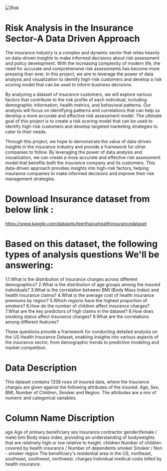

![Risk](https://github.com/user-attachments/assets/bd67a605-ba4b-4644-bc0a-3ebd7588dfcd)

# Risk Analysis in the Insurance Sector-A Data Driven Approach

The insurance industry is a complex and dynamic sector that relies heavily on data-driven insights to make informed decisions about risk assessment and policy development. With the increasing complexity of modern life, the need for accurate and comprehensive risk assessments has become more pressing than ever. In this project, we aim to leverage the power of data analysis and visualization to identify high-risk customers and develop a risk scoring model that can be used to inform business decisions.

By analyzing a dataset of insurance customers, we will explore various factors that contribute to the risk profile of each individual, including demographic information, health metrics, and behavioral patterns. Our analysis will focus on identifying patterns and correlations that can help us develop a more accurate and effective risk assessment model. The ultimate goal of this project is to create a risk scoring model that can be used to identify high-risk customers and develop targeted marketing strategies to cater to their needs.

Through this project, we hope to demonstrate the value of data-driven insights in the insurance industry and provide a framework for other companies to follow. By leveraging the power of data analysis and visualization, we can create a more accurate and effective risk assessment model that benefits both the insurance company and its customers.
This data-driven approach provides insights into high-risk factors, helping insurance companies to make informed decisions and improve their risk management strategies. ​

# Download Insurance dataset from below link :
https://www.kaggle.com/datasets/teertha/ushealthinsurancedataset

# Based on this dataset, the following types of analysis questions We'll be answering:

1.1.What is the distribution of insurance charges across different demographics?
2.What is the distribution of age groups among the insured individuals?
3.What is the correlation between BMI (Body Mass Index) and health insurance claims?
4.What is the average cost of health insurance premiums by region?
5.Which regions have the highest proportion of smokers?
6.How do the number of children affect insurance charges?
7.What are the key predictors of high claims in the dataset?
8.How does smoking status affect insurance charges?
9.What are the correlations among different features?

These questions provide a framework for conducting detailed analysis on the US Health Insurance Dataset, enabling insights into various aspects of the insurance sector, from demographic trends to predictive modeling and market competition.

# Data Description
This dataset contains 1338 rows of insured data, where the Insurance charges are given against the following attributes of the insured: Age, Sex, BMI, Number of Children, Smoker and Region. The attributes are a mix of numeric and categorical variables.

# Column Name                          Discription
age                          Age of primary beneficiary
sex                         Insurance contractor gender(female / male)
bmi                         Body mass index, providing an understanding of bodyweights that are relatively high or low relative to height.
children                    Number of children covered by health insurance / Number of dependents
smoker                      Smoker / Non - smoker
region                      The beneficiary's residential area in the US, northeast, southeast, southwest, northwest.
charges                     Individual medical costs billed by health insurance.








